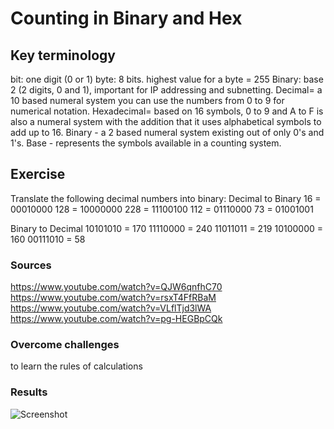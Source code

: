 # Counting in Binary and Hex
 

## Key terminology

bit: one digit (0 or 1) byte: 8 bits.
highest value for a byte = 255 Binary: base 2 (2 digits, 0 and 1), important for IP addressing and subnetting.
Decimal= a 10 based numeral system you can use the numbers from 0 to 9 for numerical notation.
Hexadecimal= based on 16 symbols, 0 to 9 and A to F is also a numeral system with the addition that it uses alphabetical symbols to add up to 16.
Binary - a 2 based numeral system existing out of only 0's and 1's.
Base - represents the symbols available in a counting system.

## Exercise

Translate the following decimal numbers into binary:
Decimal to Binary
16 = 00010000 128 = 10000000 228 = 11100100 112 = 01110000 73 = 01001001

Binary to Decimal 10101010 = 170 11110000 = 240 11011011 = 219 10100000 = 160 00111010 = 58

### Sources

https://www.youtube.com/watch?v=QJW6qnfhC70
https://www.youtube.com/watch?v=rsxT4FfRBaM
https://www.youtube.com/watch?v=VLflTjd3lWA
https://www.youtube.com/watch?v=pg-HEGBpCQk

### Overcome challenges

to learn the rules of calculations

### Results


![Screenshot]()


